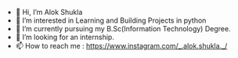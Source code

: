 - 👋 Hi, I’m Alok Shukla
- 👀 I’m interested in Learning and Building Projects in python
- 🌱 I’m currently pursuing my B.Sc(Information Technology) Degree.
- 💞️ I’m looking for an internship.
- 📫 How to reach me : https://www.instagram.com/_.alok.shukla._/

<!---
alokshukla92/alokshukla92 is a ✨ special ✨ repository because its `README.md` (this file) appears on your GitHub profile.
You can click the Preview link to take a look at your changes.
--->
